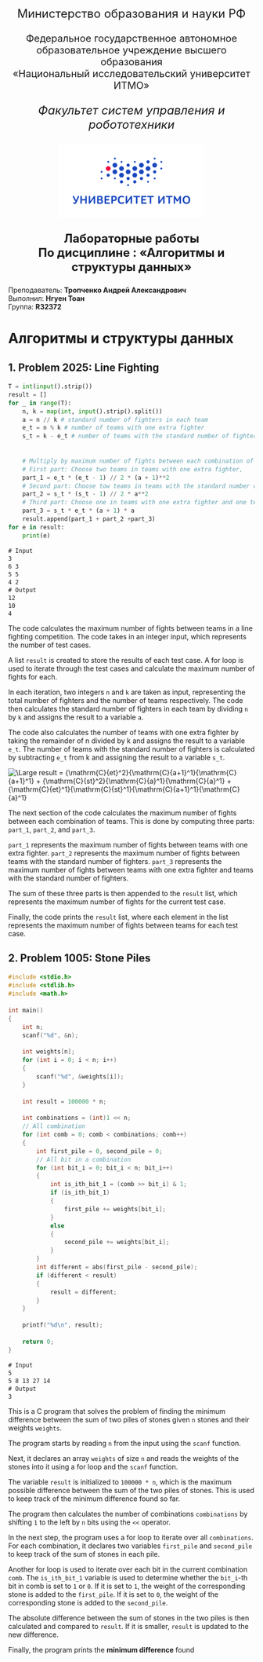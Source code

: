 <p align="center" style ="font-size: 24px">Министерство образования и науки РФ
</p>
<p align="center" style ="font-size: 20px">Федеральное государственное автономное <br>
образовательное учреждение высшего образования <br>
«Национальный исследовательский университет ИТМО»
</p>

<p align="center" style ="font-size: 24px"><em>Факультет систем управления и робототехники </em></p>

<p align="center">
  <img src="doc/Picture1.png" />
</p>

<p align="center" style ="font-size: 24px"><strong>Лабораторные работы</br>
По дисциплине : «Алгоритмы и структуры данных»</br>
</strong>
</p>
<p align="left">Преподаватель: <strong>Тропченко Андрей Александрович</strong></br>
Выполнил: <strong>Нгуен Тоан</strong></br>
Группа: <strong>R32372</strong>
</p>

# Алгоритмы и структуры данных

## 1. Problem 2025: Line Fighting

```python
T = int(input().strip())
result = []
for _ in range(T):
    n, k = map(int, input().strip().split())
    a = n // k # standard number of fighters in each team
    e_t = n % k # number of teams with one extra fighter
    s_t = k - e_t # number of teams with the standard number of fighters


    # Multiply by maximum number of fights between each combination of teams:
    # First part: Choose two teams in teams with one extra fighter, 
    part_1 = e_t * (e_t - 1) // 2 * (a + 1)**2
    # Second part: Choose tow teams in teams with the standard number of fighters
    part_2 = s_t * (s_t - 1) // 2 * a**2 
    # Third part: Choose one in teams with one extra fighter and one teams with the standard number of fighters
    part_3 = s_t * e_t * (a + 1) * a
    result.append(part_1 + part_2 +part_3)
for e in result:
    print(e)
```

```
# Input
3
6 3
5 5
4 2
# Output
12
10
4
```
The code calculates the maximum number of fights between teams in a line fighting competition. The code takes in an integer input, which represents the number of test cases.

A list `result` is created to store the results of each test case. A for loop is used to iterate through the test cases and calculate the maximum number of fights for each.

In each iteration, two integers `n` and `k` are taken as input, representing the total number of fighters and the number of teams respectively. The code then calculates the standard number of fighters in each team by dividing `n` by `k` and assigns the result to a variable `a`.

The code also calculates the number of teams with one extra fighter by taking the remainder of n divided by k and assigns the result to a variable `e_t`. The number of teams with the standard number of fighters is calculated by subtracting `e_t` from k and assigning the result to a variable `s_t`.

![\Large result = {\mathrm{C}_{et}^2}{\mathrm{C}_{a+1}^1}{\mathrm{C}_{a+1}^1}  + {\mathrm{C}_{st}^2}{\mathrm{C}_{a}^1}{\mathrm{C}_{a}^1} + {\mathrm{C}_{et}^1}{\mathrm{C}_{st}^1}{\mathrm{C}_{a+1}^1}{\mathrm{C}_{a}^1} ](https://latex.codecogs.com/svg.image?result%20=%20{\mathrm{C}_{et}^2}{\mathrm{C}_{a+1}^1}{\mathrm{C}_{a+1}^1}%20%20+%20{\mathrm{C}_{st}^2}{\mathrm{C}_{a}^1}{\mathrm{C}_{a}^1}%20+%20{\mathrm{C}_{et}^1}{\mathrm{C}_{st}^1}{\mathrm{C}_{a+1}^1}{\mathrm{C}_{a}^1})

The next section of the code calculates the maximum number of fights between each combination of teams. This is done by computing three parts: `part_1`, `part_2`, and `part_3`.

`part_1` represents the maximum number of fights between teams with one extra fighter. `part_2` represents the maximum number of fights between teams with the standard number of fighters. `part_3` represents the maximum number of fights between teams with one extra fighter and teams with the standard number of fighters.

The sum of these three parts is then appended to the `result` list, which represents the maximum number of fights for the current test case.

Finally, the code prints the `result` list, where each element in the list represents the maximum number of fights between teams for each test case.

## 2. Problem 1005: Stone Piles
```C
#include <stdio.h>
#include <stdlib.h>
#include <math.h>

int main()
{
    int n;
    scanf("%d", &n);

    int weights[n];
    for (int i = 0; i < n; i++)
    {
        scanf("%d", &weights[i]);
    }

    int result = 100000 * n;

    int combinations = (int)1 << n;
    // All combination
    for (int comb = 0; comb < combinations; comb++)
    {
        int first_pile = 0, second_pile = 0;
        // All bit in a combination
        for (int bit_i = 0; bit_i < n; bit_i++)
        {
            int is_ith_bit_1 = (comb >> bit_i) & 1;
            if (is_ith_bit_1)
            {
                first_pile += weights[bit_i];
            }
            else
            {
                second_pile += weights[bit_i];
            }
        }
        int different = abs(first_pile - second_pile);
        if (different < result)
        {
            result = different;
        }
    }

    printf("%d\n", result);

    return 0;
}
```
```
# Input
5
5 8 13 27 14
# Output
3
```
This is a C program that solves the problem of finding the minimum difference between the sum of two piles of stones given `n` stones and their weights `weights`.

The program starts by reading `n` from the input using the `scanf` function.

Next, it declares an array `weights` of size `n` and reads the weights of the stones into it using a for loop and the `scanf` function.

The variable `result` is initialized to `100000 * n`, which is the maximum possible difference between the sum of the two piles of stones. This is used to keep track of the minimum difference found so far.

The program then calculates the number of combinations `combinations` by shifting `1` to the left by `n` bits using the `<<` operator.

In the next step, the program uses a for loop to iterate over all `combinations`. For each combination, it declares two variables `first_pile` and `second_pile` to keep track of the sum of stones in each pile.

Another for loop is used to iterate over each bit in the current combination `comb`. The `is_ith_bit_1` variable is used to determine whether the `bit_i`-th bit in comb is set to `1` or `0`. If it is set to `1`, the weight of the corresponding stone is added to the `first_pile`. If it is set to `0`, the weight of the corresponding stone is added to the `second_pile`.

The absolute difference between the sum of stones in the two piles is then calculated and compared to `result`. If it is smaller, `result` is updated to the new difference.

Finally, the program prints the **minimum difference** found

